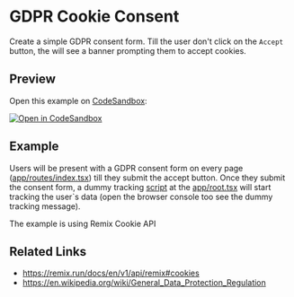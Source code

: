 # GDPR Cookie Consent

Create a simple GDPR consent form.
Till the user don't click on the `Accept` button, the will see a banner prompting them to accept cookies.


## Preview

Open this example on [CodeSandbox](https://codesandbox.com):

<!-- TODO: update this link to the path for your example: -->

[![Open in CodeSandbox](https://codesandbox.io/static/img/play-codesandbox.svg)](https://codesandbox.io/s/github/remix-run/remix/tree/main/examples/template)

## Example

Users will be present with a GDPR consent form on every page ([app/routes/index.tsx](app/routes/index.tsx)) till they submit the accept button.
Once they submit the consent form, a dummy tracking [script](public/dummy-analytics-script.js) at the [app/root.tsx](app/root.tsx) will start tracking the user`s data (open the browser console too see the dummy tracking message).

The example is using Remix Cookie API

## Related Links

- https://remix.run/docs/en/v1/api/remix#cookies
- https://en.wikipedia.org/wiki/General_Data_Protection_Regulation